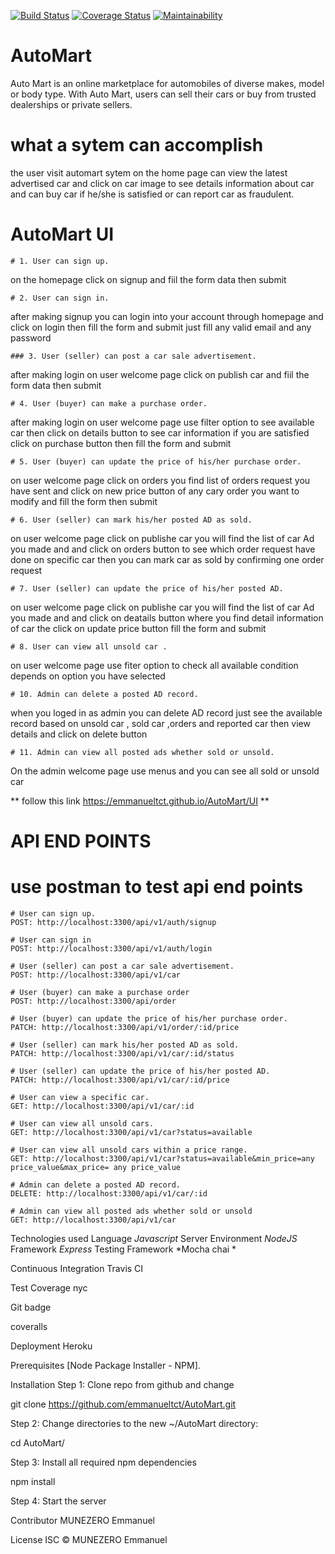 [![Build Status](https://travis-ci.org/emmanueltct/AutoMart.svg?branch=develop)](https://travis-ci.org/emmanueltct/AutoMart) 
[![Coverage Status](https://coveralls.io/repos/github/emmanueltct/AutoMart/badge.svg?branch=develop)](https://coveralls.io/github/emmanueltct/AutoMart?branch=develop)
[![Maintainability](https://api.codeclimate.com/v1/badges/9e4542a98921206d571f/maintainability)](https://codeclimate.com/github/emmanueltct/AutoMart/maintainability)

# AutoMart
Auto Mart is an online marketplace for automobiles of diverse makes, model or body type. With
Auto Mart, users can sell their cars or buy from trusted dealerships or private sellers.

# what a sytem can accomplish
the user visit automart sytem on the home page can view the latest advertised car and click on car image to see details information about car and can buy car if he/she is satisfied or can report car as fraudulent.
# AutoMart UI
	# 1. User can sign up.
	
on the homepage click on signup  and fiil the form data then submit
	
	# 2. User can sign in.
after making signup you can login into your account through homepage and click on login then fill the form and submit just fill any valid email and any password

	### 3. User (seller) can post a car sale advertisement.
after making login on user welcome page  click on publish car and fiil the form data then submit

	# 4. User (buyer) can make a purchase order.
after making login on user welcome page use filter option to see available car then click on details button to see car information if you are satisfied click on purchase button then fill the form and submit  

	# 5. User (buyer) can update the price of his/her purchase order.
on user welcome page click on orders you find list of orders request you have sent and click on new price button of any cary order you want to modify and fill the form then submit 


	# 6. User (seller) can mark his/her posted AD as sold.
on user welcome page click on publishe car you will find the list of car Ad you made and and click on orders button to see which order request have done on specific car then you can mark car as sold by confirming one order request

	# 7. User (seller) can update the price of his/her posted AD.
on user welcome page click on publishe car you will find the list of car Ad you made and and click on deatails button where you find detail information of car the click on update price button fill the form and submit

	# 8. User can view all unsold car .
on user welcome page use fiter option to check all available condition depends on option you have selected


	# 10. Admin can delete a posted AD record.	
when you loged in as admin you can delete AD record just see the available record based on unsold car , sold car ,orders and reported car then view details and click on delete button

	# 11. Admin can view all posted ads whether sold or unsold.
On the admin welcome  page use menus and you can see all sold or unsold car

** follow this link  https://emmanueltct.github.io/AutoMart/UI **

# API END POINTS

# use postman to test api end points

	# User can sign up.
	POST: http://localhost:3300/api/v1/auth/signup

	# User can sign in
	POST: http://localhost:3300/api/v1/auth/login

	# User (seller) can post a car sale advertisement.
	POST: http://localhost:3300/api/v1/car

	# User (buyer) can make a purchase order
	POST: http://localhost:3300/api/order
	
	# User (buyer) can update the price of his/her purchase order.
	PATCH: http://localhost:3300/api/v1/order/:id/price

	# User (seller) can mark his/her posted AD as sold.
	PATCH: http://localhost:3300/api/v1/car/:id/status

	# User (seller) can update the price of his/her posted AD.
	PATCH: http://localhost:3300/api/v1/car/:id/price

	# User can view a specific car.
	GET: http://localhost:3300/api/v1/car/:id

	# User can view all unsold cars.
	GET: http://localhost:3300/api/v1/car?status=available
	
	# User can view all unsold cars within a price range.
	GET: http://localhost:3300/api/v1/car?status=available&min_price=any price_value&max_price= any price_value
	
	# Admin can delete a posted AD record.
	DELETE: http://localhost:3300/api/v1/car/:id

	# Admin can view all posted ads whether sold or unsold
	GET: http://localhost:3300/api/v1/car

Technologies used
Language
*Javascript*
Server Environment
 *NodeJS* 
Framework
 *Express* 
Testing Framework
 *Mocha chai *

Continuous Integration
Travis CI

Test Coverage
nyc

Git badge

coveralls

Deployment
Heroku

Prerequisites
 [Node Package Installer - NPM].

Installation
Step 1: Clone repo from github and change

git clone  https://github.com/emmanueltct/AutoMart.git

Step 2: Change directories to the new ~/AutoMart directory:

cd AutoMart/

Step 3: Install all required npm dependencies

npm install

Step 4: Start the server



Contributor
MUNEZERO Emmanuel

License
ISC © MUNEZERO Emmanuel
